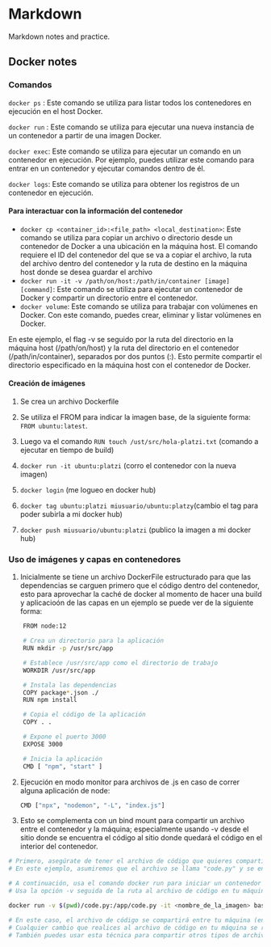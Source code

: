 # Markdown
Markdown notes and practice.

## Docker notes
### Comandos

`docker ps` : Este comando se utiliza para listar todos los contenedores en ejecución en el host Docker.

`docker run` : Este comando se utiliza para ejecutar una nueva instancia de un contenedor a partir de una imagen Docker.

`docker exec`: Este comando se utiliza para ejecutar un comando en un contenedor en ejecución. Por ejemplo, puedes utilizar este comando para entrar en un contenedor y ejecutar comandos dentro de él.

`docker logs`: Este comando se utiliza para obtener los registros de un contenedor en ejecución.



#### Para interactuar con la información del contenedor
* `docker cp <container_id>:<file_path> <local_destination>`: Este comando se utiliza para copiar un archivo o directorio desde un contenedor de Docker a una ubicación en la máquina host. El comando requiere el ID del contenedor del que se va a copiar el archivo, la ruta del archivo dentro del contenedor y la ruta de destino en la máquina host donde se desea guardar el archivo
* `docker run -it -v /path/on/host:/path/in/container [image] [command]`: Este comando se utiliza para ejecutar un contenedor de Docker y compartir un directorio entre el contenedor.
* `docker volume`: Este comando se utiliza para trabajar con volúmenes en Docker. Con este comando, puedes crear, eliminar y listar volúmenes en Docker.


En este ejemplo, el flag -v se seguido por la ruta del directorio en la máquina host (/path/on/host) y la ruta del directorio en el contenedor (/path/in/container), separados por dos puntos (:). Esto permite compartir el directorio especificado en la máquina host con el contenedor de Docker.

#### Creación de imágenes

1. Se crea un archivo Dockerfile
2. Se utiliza el FROM para indicar la imagen base, de la siguiente forma: `FROM ubuntu:latest`.

3. Luego va el comando `RUN touch /ust/src/hola-platzi.txt` (comando a ejecutar en tiempo de build)

4. `docker run -it ubuntu:platzi` (corro el contenedor con la nueva imagen)
5. `docker login` (me logueo en docker hub)
6. `docker tag ubuntu:platzi miusuario/ubuntu:platzy`(cambio el tag para poder subirla a mi docker hub)
7. `docker push miusuario/ubuntu:platzi` (publico la imagen a mi docker hub)


### Uso de imágenes y capas en contenedores

1. Inicialmente se tiene un archivo DockerFile estructurado para que las dependencias se carguen primero que el código dentro del contenedor, esto para aprovechar la caché de docker al momento de hacer una build y aplicacioón de las capas en un ejemplo se puede ver de la siguiente forma:
```bash
    FROM node:12

    # Crea un directorio para la aplicación
    RUN mkdir -p /usr/src/app

    # Establece /usr/src/app como el directorio de trabajo
    WORKDIR /usr/src/app

    # Instala las dependencias
    COPY package*.json ./
    RUN npm install

    # Copia el código de la aplicación
    COPY . .

    # Expone el puerto 3000
    EXPOSE 3000

    # Inicia la aplicación
    CMD [ "npm", "start" ]
```

2.  Ejecución en modo monitor para archivos de .js en caso de correr alguna aplicación de node:
    ```bash
    CMD ["npx", "nodemon", "-L", "index.js"]
    ```
3. Esto se complementa con un bind mount para compartir un archivo entre el contenedor y la máquina; especialmente usando -v desde el sitio donde se encuentra el código al sitio donde quedará el código en el interior del contenedor.

```bash
# Primero, asegúrate de tener el archivo de código que quieres compartir en tu máquina en el directorio deseado.
# En este ejemplo, asumiremos que el archivo se llama "code.py" y se encuentra en el directorio actual (.).

# A continuación, usa el comando docker run para iniciar un contenedor de Docker y establecer un bind mount para compartir el archivo de código.
# Usa la opción -v seguida de la ruta al archivo de código en tu máquina y la ruta al directorio donde quieres que aparezca el archivo en el contenedor.

docker run -v $(pwd)/code.py:/app/code.py -it <nombre_de_la_imagen> bash

# En este caso, el archivo de código se compartirá entre tu máquina (en el directorio actual) y el contenedor (en el directorio /app).
# Cualquier cambio que realices al archivo de código en tu máquina se reflejará en el contenedor y viceversa.
# También puedes usar esta técnica para compartir otros tipos de archivos, como configuraciones o recursos, entre tu máquina y el contenedor.
```







